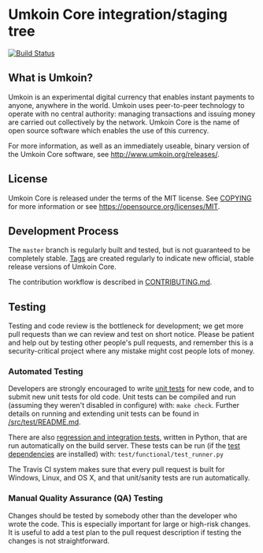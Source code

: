 Umkoin Core integration/staging tree
=====================================

[![Build Status](https://travis-ci.org/vmta/umkoin.svg?branch=master)](https://travis-ci.org/vmta/umkoin)

What is Umkoin?
----------------

Umkoin is an experimental digital currency that enables instant payments to
anyone, anywhere in the world. Umkoin uses peer-to-peer technology to operate
with no central authority: managing transactions and issuing money are carried
out collectively by the network. Umkoin Core is the name of open source
software which enables the use of this currency.

For more information, as well as an immediately useable, binary version of
the Umkoin Core software, see http://www.umkoin.org/releases/.

License
-------

Umkoin Core is released under the terms of the MIT license. See [COPYING](COPYING) for more
information or see https://opensource.org/licenses/MIT.

Development Process
-------------------

The `master` branch is regularly built and tested, but is not guaranteed to be
completely stable. [Tags](https://github.com/vmta/umkoin/tags) are created
regularly to indicate new official, stable release versions of Umkoin Core.

The contribution workflow is described in [CONTRIBUTING.md](CONTRIBUTING.md).

Testing
-------

Testing and code review is the bottleneck for development; we get more pull
requests than we can review and test on short notice. Please be patient and help out by testing
other people's pull requests, and remember this is a security-critical project where any mistake might cost people
lots of money.

### Automated Testing

Developers are strongly encouraged to write [unit tests](/src/test/README.md) for new code, and to
submit new unit tests for old code. Unit tests can be compiled and run
(assuming they weren't disabled in configure) with: `make check`. Further details on running
and extending unit tests can be found in [/src/test/README.md](/src/test/README.md).

There are also [regression and integration tests](/test), written
in Python, that are run automatically on the build server.
These tests can be run (if the [test dependencies](/test) are installed) with: `test/functional/test_runner.py`

The Travis CI system makes sure that every pull request is built for Windows, Linux, and OS X, and that unit/sanity tests are run automatically.

### Manual Quality Assurance (QA) Testing

Changes should be tested by somebody other than the developer who wrote the
code. This is especially important for large or high-risk changes. It is useful
to add a test plan to the pull request description if testing the changes is
not straightforward.